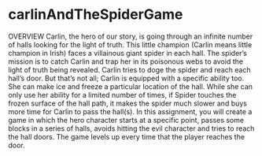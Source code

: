 # carlinAndTheSpiderGame
OVERVIEW
Carlin, the hero of our story, is going through an infinite number of halls looking for the light of
truth. This little champion (Carlin means little champion in Irish) faces a villainous giant spider in
each hall. The spider’s mission is to catch Carlin and trap her in its poisonous webs to avoid the
light of truth being revealed. Carlin tries to doge the spider and reach each hall’s door. But that’s
not all; Carlin is equipped with a specific ability too. She can make ice and freeze a particular
location of the hall. While she can only use her ability for a limited number of times, if Spider
touches the frozen surface of the hall path, it makes the spider much slower and buys more time
for Carlin to pass the hall(s).
In this assignment, you will create a game in which the hero character starts at a specific point,
passes some blocks in a series of halls, avoids hitting the evil character and tries to reach the hall
doors. The game levels up every time that the player reaches the door.
